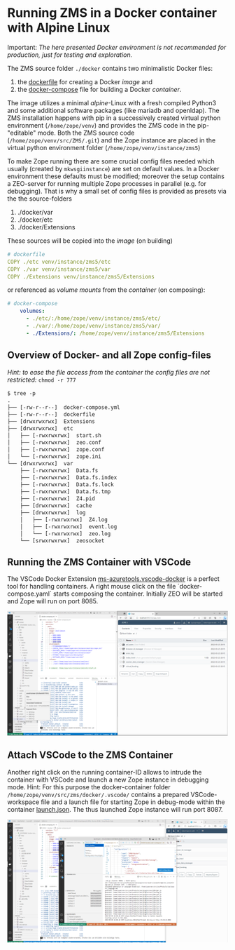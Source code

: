 # Running ZMS in a Docker container with Alpine Linux

Important: *The here presented Docker environment is not recommended for production, just for testing and exploration.*

The ZMS source folder `./docker` contains two minimalistic Docker files: 
1. the [dockerfile](https://github.com/zms-publishing/ZMS/blob/main/docker/dockerfile) for creating a Docker *image* and 
2. the [docker-compose](https://github.com/zms-publishing/ZMS/blob/main/docker/docker-compose.yml) file for building a Docker *container*.

The image utilizes a minimal *alpine*-Linux with a fresh compiled Python3 and some additional software packages (like mariadb and openldap). The ZMS installation happens with pip in a successively created virtual python environment (`/home/zope/venv`) and provides the ZMS code in the pip-"editable" mode. Both the ZMS source code (`/home/zope/venv/src/ZMS/.git`) and the Zope instance are placed in the virtual python environment folder (`/home/zope/venv/instance/zms5`)

To make Zope running there are some crucial config files needed which usually (created by `mkwsgiinstance`) are set on default values. In a Docker environment these defaults must be modified; moreover the setup contains a ZEO-server for running multiple Zope processes in parallel (e.g. for debugging). That is why a small set of config files is provided as presets via  the the source-folders
1. ./docker/var
2. ./docker/etc
3. ./docker/Extensions

These sources will be copied into the *image* (on building) 
```yaml
# dockerfile
COPY ./etc venv/instance/zms5/etc
COPY ./var venv/instance/zms5/var
COPY ./Extensions venv/instance/zms5/Extensions
```
or referenced as *volume mounts* from the *container* (on composing):
```yaml
# docker-compose
    volumes:
      - ./etc/:/home/zope/venv/instance/zms5/etc/
      - ./var/:/home/zope/venv/instance/zms5/var/
      - ./Extensions/: /home/zope/venv/instance/zms5/Extensions
```


## Overview of Docker- and all Zope config-files

*Hint: to ease the file access from the container the config files are not restricted:* `chmod -r 777`
```
$ tree -p
.
├── [-rw-r--r--]  docker-compose.yml
├── [-rw-r--r--]  dockerfile
├── [drwxrwxrwx]  Extensions
├── [drwxrwxrwx]  etc
│   ├── [-rwxrwxrwx]  start.sh
│   ├── [-rwxrwxrwx]  zeo.conf
│   ├── [-rwxrwxrwx]  zope.conf
│   └── [-rwxrwxrwx]  zope.ini
└── [drwxrwxrwx]  var
    ├── [-rwxrwxrwx]  Data.fs
    ├── [-rwxrwxrwx]  Data.fs.index
    ├── [-rwxrwxrwx]  Data.fs.lock
    ├── [-rwxrwxrwx]  Data.fs.tmp
    ├── [-rwxrwxrwx]  Z4.pid
    ├── [drwxrwxrwx]  cache
    ├── [drwxrwxrwx]  log
    │   ├── [-rwxrwxrwx]  Z4.log
    │   ├── [-rwxrwxrwx]  event.log
    │   └── [-rwxrwxrwx]  zeo.log
    └── [srwxrwxrwx]  zeosocket
```

## Running the ZMS Container with VSCode

The VSCode Docker Extension [ms-azuretools.vscode-docker](https://marketplace.visualstudio.com/items?itemName=ms-azuretools.vscode-docker) is a perfect tool for handling containers. A right mouse click on the file ´docker-compose.yaml´ starts composing the container. Initially ZEO will be started and Zope will run on port 8085.

![Running the ZMS Container with VSCode](../docs/images/admin_docker_run.gif)

## Attach VSCode to the ZMS Container
Another right click on the running container-ID allows to intrude the container with VSCode and launch a new Zope instance in debugging mode. 
Hint: For this purpose the  docker-container folder `/home/zope/venv/src/zms/docker/.vscode/` contains a prepared VSCode-workspace file and a launch file for starting Zope in debug-mode within the container  [launch.json](https://github.com/zms-publishing/ZMS/blob/main/docker/.vscode/launch.json). The thus launched Zope instance will run port 8087.

![Attach VSCode to the ZMS Container](../docs/images/admin_docker_debug_zeo.gif)